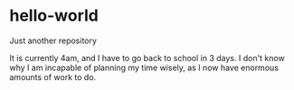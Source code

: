 # hello-world
Just another repository

It is currently 4am, and I have to go back to school in 3 days. I don't know why I am incapable of planning my time wisely, as I now have enormous amounts of work to do.
